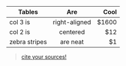 <!-- tables -->

| Tables        | Are           | Cool  |
| ------------- |:-------------:| -----:|
| col 3 is      | right-aligned | $1600 |
| col 2 is      | centered      |   $12 |
| zebra stripes | are neat      |    $1 |

> [cite your sources!](https://github.com/adam-p/markdown-here/wiki/Markdown-Cheatsheet#tables)
